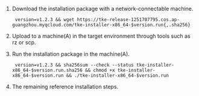 1. Download the installation package with a network-connectable machine.

        version=v1.2.3 && wget https://tke-release-1251707795.cos.ap-guangzhou.myqcloud.com/tke-installer-x86_64-$version.run{,.sha256}

2. Upload to a machine(A) in the target environment through tools such as rz or scp.
3. Run the installation package in the machine(A).

        version=v1.2.3 && sha256sum --check --status tke-installer-x86_64-$version.run.sha256 && chmod +x tke-installer-x86_64-$version.run && ./tke-installer-x86_64-$version.run

4. The remaining reference installation steps.